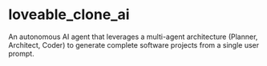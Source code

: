 # loveable_clone_ai
An autonomous AI agent that leverages a multi-agent architecture (Planner, Architect, Coder) to generate complete software projects from a single user prompt.
